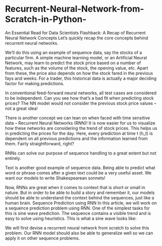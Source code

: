 # Recurrent-Neural-Network-from-Scratch-in-Python-
An Essential Read for Data Scientists
Flashback: A Recap of Recurrent Neural Network Concepts
Let’s quickly recap the core concepts behind recurrent neural networks.

We’ll do this using an example of sequence data, say the stocks of a particular firm. A simple machine learning model, or an Artificial Neural Network, may learn to predict the stock price based on a number of features, such as the volume of the stock, the opening value, etc. Apart from these, the price also depends on how the stock fared in the previous fays and weeks. For a trader, this historical data is actually a major deciding factor for making predictions.

In conventional feed-forward neural networks, all test cases are considered to be independent. Can you see how that’s a bad fit when predicting stock prices? The NN model would not consider the previous stock price values – not a great idea!

There is another concept we can lean on when faced with time sensitive data – Recurrent Neural Networks (RNN)!
It is now easier for us to visualize how these networks are considering the trend of stock prices. This helps us in predicting the prices for the day. Here, every prediction at time t (h_t) is dependent on all previous predictions and the information learned from them. Fairly straightforward, right?

RNNs can solve our purpose of sequence handling to a great extent but not entirely.

Text is another good example of sequence data. Being able to predict what word or phrase comes after a given text could be a very useful asset. We want our models to write Shakespearean sonnets!

Now, RNNs are great when it comes to context that is short or small in nature. But in order to be able to build a story and remember it, our models should be able to understand the context behind the sequences, just like a human brain.
Sequence Prediction using RNN
In this article, we will work on a sequence prediction problem using RNN. One of the simplest tasks for this is sine wave prediction. The sequence contains a visible trend and is easy to solve using heuristics. This is what a sine wave looks like:



We will first devise a recurrent neural network from scratch to solve this problem. Our RNN model should also be able to generalize well so we can apply it on other sequence problems.
